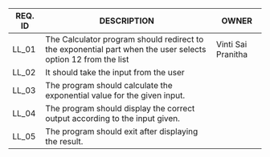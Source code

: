 | **REQ. ID** | **DESCRIPTION** | **OWNER** |
| --- | --- | --- |
| LL\_01 | The Calculator program should redirect to the exponential part when the user selects option 12 from the list | Vinti Sai Pranitha |
| LL\_02 | It should take the input from the user |
| LL\_03 | The program should calculate the exponential value for the given input. |
| LL\_04 | The program should display the correct output according to the input given. |
| LL\_05 | The program should exit after displaying the result. |



